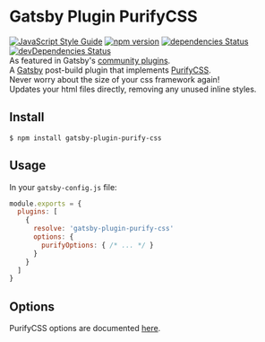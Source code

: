 # Gatsby Plugin PurifyCSS
[![JavaScript Style Guide](https://img.shields.io/badge/code_style-standard-brightgreen.svg)](https://standardjs.com)
 [![npm version](https://badge.fury.io/js/gatsby-plugin-purify-css.svg)](https://badge.fury.io/js/gatsby-plugin-purify-css) [![dependencies Status](https://david-dm.org/rongierlach/gatsby-plugin-purify-css/status.svg)](https://david-dm.org/rongierlach/gatsby-plugin-purify-css) [![devDependencies Status](https://david-dm.org/rongierlach/gatsby-plugin-purify-css/dev-status.svg)](https://david-dm.org/rongierlach/gatsby-plugin-purify-css?type=dev)  
As featured in Gatsby's [community plugins](https://www.gatsbyjs.org/docs/plugins/#community-plugins).  
A [Gatsby](https://github.com/gatsbyjs/gatsby) post-build plugin that implements [PurifyCSS](https://github.com/purifycss/purifycss).  
Never worry about the size of your css framework again!  
Updates your html files directly, removing any unused inline styles.

## Install
`$ npm install gatsby-plugin-purify-css`

## Usage
In your `gatsby-config.js` file:
```javascript
module.exports = {
  plugins: [
    {
      resolve: 'gatsby-plugin-purify-css'
      options: {
        purifyOptions: { /* ... */ }
      }
    }
  ]
}
```

## Options
PurifyCSS options are documented [here](https://github.com/purifycss/purifycss#the-optional-options-argument).
